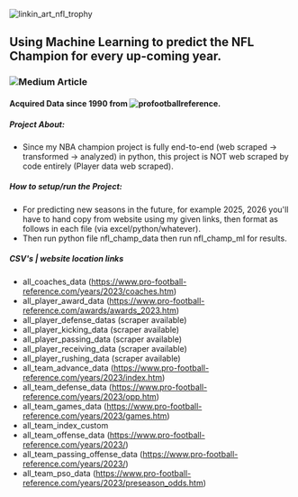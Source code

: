 ![linkin_art_nfl_trophy](https://github.com/allenjake440/NFL_Champion/assets/134075534/0657811b-27c3-4064-aef3-ea8c8de335ef)

## Using Machine Learning to predict the NFL Champion for every up-coming year.

### ![Medium Article](https://allenjake440.medium.com/predicting-the-nfl-champion-with-machine-learning-7c6eede5a4d2)

#### Acquired Data since 1990 from ![profootballreference](https://www.pro-football-reference.com/).

##### Project About:
- Since my NBA champion project is fully end-to-end (web scraped -> transformed -> analyzed) in python, this project is NOT web scraped by code entirely (Player data web scraped).
##### How to setup/run the Project:
- For predicting new seasons in the future, for example 2025, 2026 you'll have to hand copy from website using my given links, then format as follows in each file (via excel/python/whatever).
- Then run python file nfl_champ_data then run nfl_champ_ml for results.

##### CSV's | website location links
- all_coaches_data (https://www.pro-football-reference.com/years/2023/coaches.htm)
- all_player_award_data (https://www.pro-football-reference.com/awards/awards_2023.htm)
- all_player_defense_datas (scraper available)
- all_player_kicking_data (scraper available)
- all_player_passing_data (scraper available)
- all_player_receiving_data (scraper available)
- all_player_rushing_data (scraper available)
- all_team_advance_data (https://www.pro-football-reference.com/years/2023/index.htm)
- all_team_defense_data (https://www.pro-football-reference.com/years/2023/opp.htm)
- all_team_games_data (https://www.pro-football-reference.com/years/2023/games.htm)
- all_team_index_custom
- all_team_offense_data (https://www.pro-football-reference.com/years/2023/)
- all_team_passing_offense_data (https://www.pro-football-reference.com/years/2023/)
- all_team_pso_data (https://www.pro-football-reference.com/years/2023/preseason_odds.htm)



